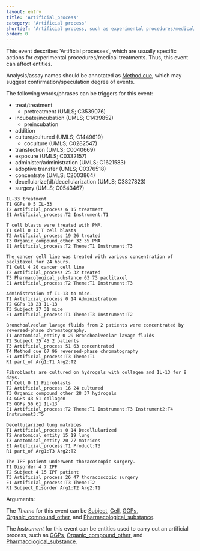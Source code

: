 ```yaml
---
layout: entry
title: 'Artificial_process'
category: "Artificial process"
shortdef: "Artificial process, such as experimental procedures/medical treatments"
order: 0
---
```


This event describes 'Artificial processes', which are usually specific actions for experimental procedures/medical treatments. Thus, this event can affect entities.

Analysis/assay names should be annotated as [Method cue](), which may suggest confirmation/speculation degree of events.

The following words/phrases can be triggers for this event:
- treat/treatment
  - pretreatment (UMLS; C3539076)
- incubate/incubation (UMLS; C1439852)
  - preincubation
- addition
- culture/cultured (UMLS; C1449619)
  - coculture (UMLS; C0282547)
- transfection (UMLS; C0040669)
- exposure (UMLS; C0332157)
- administer/administration (UMLS; C1621583)
- adoptive transfer (UMLS; C0376518)
- concentrate (UMLS; C2003864)
- decellularize(d)/decellularization (UMLS; C3827823)
- surgery (UMLS; C0543467)

~~~ ann
IL-33 treatment
T1 GGPs 0 5 IL-33
T2 Artificial_process 6 15 treatment
E1 Artificial_process:T2 Instrument:T1
~~~
~~~ann
T cell blasts were treated with PMA.
T1 Cell 0 13 T cell blasts
T2 Artificial_process 19 26 treated
T3 Organic_compound_other 32 35 PMA
E1 Artificial_process:T2 Theme:T1 Instrument:T3
~~~
~~~ ann
The cancer cell line was treated with various concentration of paclitaxel for 24 hours.
T1 Cell 4 20 cancer cell line
T2 Artificial_process 25 32 treated
T3 Pharmacological_substance 63 73 paclitaxel
E1 Artificial_process:T2 Theme:T1 Instrument:T3
~~~
~~~ ann
Administration of IL-13 to mice.
T1 Artificial_process 0 14 Administration
T2 GGPs 18 23 IL-13
T3 Subject 27 31 mice
E1 Artificial_process:T1 Theme:T3 Instrument:T2
~~~
~~~ ann
Bronchoalveolar lavage fluids from 2 patients were concentrated by reversed-phase chromatography.
T1 Anatomical_entity 0 29 Bronchoalveolar lavage fluids
T2 Subject 35 45 2 patients
T3 Artificial_process 51 63 concentrated
T4 Method_cue 67 96 reversed-phase chromatography
E1 Artificial_process:T3 Theme:T1
R1 part_of Arg1:T1 Arg2:T2
~~~
~~~ ann
Fibroblasts are cultured on hydrogels with collagen and IL-13 for 8 days.
T1 Cell 0 11 Fibroblasts
T2 Artificial_process 16 24 cultured
T3 Organic_compound_other 28 37 hydrogels
T4 GGPs 43 51 collagen
T5 GGPs 56 61 IL-13
E1 Artificial_process:T2 Theme:T1 Instrument:T3 Instrument2:T4 Instrument3:T5
~~~
~~~ ann
Decellularized lung matrices
T1 Artificial_process 0 14 Decellularized
T2 Anatomical_entity 15 19 lung
T3 Anatomical_entity 20 27 matrices
E1 Artificial_process:T1 Product:T3
R1 part_of Arg1:T3 Arg2:T2
~~~
~~~ ann
The IPF patient underwent thoracoscopic surgery.
T1 Disorder 4 7 IPF
T2 Subject 4 15 IPF patient
T3 Artificial_process 26 47 thoracoscopic surgery
E1 Artificial_process:T3 Theme:T2
R1 Subject_Disorder Arg1:T2 Arg2:T1
~~~

Arguments:

The *Theme* for this event can be [Subject](), [Cell](), [GGPs](), [Organic_compound_other](), and [Pharmacological_substance]().

The *Instrument* for this event can be entities used to carry out an artificial process, such as [GGPs](), [Organic_compound_other](), and [Pharmacological_substance]().

<!--details-->
